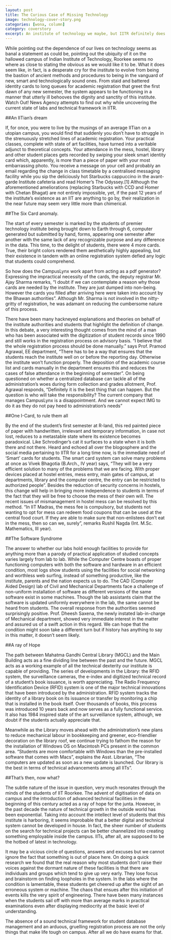 ```yaml
---
layout: post
title: The Curious Case of Missing Technology
image: technology-cover-story.png
categories: [wona, column]
category: coverstory
excerpt: An institute of technology we maybe, but IITR definitely does not use technology. WONA takes a look at the archaic methods that still exist on the campus. 
---
```


While pointing out the dependence of our lives on technology seems as banal a statement as could be, pointing out the ubiquity of it on the hallowed campus of Indian Institute of Technology, Roorkee seems no where as close to stating the obvious as we would like it to be. What it does seem like, in fact, is a desperate cry for the institute to evolve from being the bastion of ancient methods and procedures to being in the vanguard of new, smart and technologically sound ones. From staid and battered identity cards to long queues for academic registration that greet the first dawn of any new semester, the system appears to be functioning in a manner that utterly ill behooves the  dignity and sanctity of this institute. Watch Out! News Agency attempts to find out why while uncovering the current state of labs and technical framework in IITR.

##An IITian’s dream

If, for once, you were to live by the musings of an average IITian on a utopian campus, you would find that suddenly you don’t have to struggle in the strenuously stretched lines of academic registration. Your practical classes, complete with state of art facilities, have turned into a veritable adjunct to theoretical concepts. Your attendance in the mess, hostel, library and other student places gets recorded by swiping your sleek smart identity card which, apparently, is more than a piece of paper with your most embarrassing photo. You receive a message on your cell and probably an email regarding the change in class timetable by a centralised messaging facility while you sip the deliciously hot Starbucks cappuccino in the avant-garde Institute cafeteria and read Homer’s The Odyssey.[1]   Although the aforementioned ameliorations (replacing Starbucks with CCD and Homer with Chetan Bhagat) are not entirely impossible, yet, if the past 12 years of the institute’s existence as an IIT are anything to go by, their realization in the near future may seem very little more than chimerical.

##The Six Card anomaly.

The start of every semester is marked by the students of premier technology institute being brought down to Earth through 6, computer generated but submitted by hand, forms, appearing one semester after another with the same lack of any recognizable purpose and any difference in the data. This time, to the delight of students, there were 4 more cards. True, their bright colors rendered them aesthetically highly appealing, but their existence in tandem with an online registration system defied any logic that students could comprehend.

So how does the CampusLynx work apart from acting as a pdf generator? Expressing the impractical necessity of the cards, the deputy registrar Mr. Ajay Sharma remarks, “I doubt if we can contemplate a reason why those cards are needed by the institute. They are just dumped into non-being. However the cards you filled after arriving here were taken into account by the Bhawan authorities”. Although Mr. Sharma is not involved in the nitty-gritty of registration, he was adamant on reducing the cumbersome nature of this process.

There have been many hackneyed explanations and theories on behalf of the institute authorities and students that highlight the definition of change. In this debate, a very interesting thought comes from the mind of a man who has been associated with the digitization of student records since 1990 and still works in the registration process on advisory basis. “I believe that the whole registration process should be done manually.” says Prof. Pramod Agrawal, EE department, “There has to be a way that ensures that the students reach the institute well on or before the reporting day. Otherwise the institute won’t function properly. The deposition of the academic course list and cards manually in the department ensures this and reduces the cases of false attendance in the beginning of semester”.
On being questioned on whether a centralized database can  tackle all of the administration’s woes during form collection and grades allotment, Prof. Agrawal responds, “Definitely it is the best thing that can happen. But the question is who will take the responsibility? The current company that manages CampusLynx is a disappointment. And we cannot expect IMG to do it as they do not pay heed to administration’s needs”

##One I-Card, to rule them all

By the end of the student’s first semester at R-land, this red painted piece of paper with handwritten, irrelevant and temporary information, in case not lost, reduces to a metastable state where its existence becomes paradoxical. Like Schrodinger’s cat it surfaces to a state when it is both there and not there.
Heard and echoed all over the blogosphere and the social media pertaining to IITR for a long time now, is the immediate need of ‘Smart’ cards for students. The smart card system can solve many problems at once as Vivek Bhagotia (B.Arch., IV year) says, “They will be a very efficient solution to many of the problems that we are facing. With proper devices placed at hostel entries, mess entry, main gates of campus, at departments, library and the computer centre, the entry can be restricted to authorized people”. Besides the reduction of security concerns in hostels, this change will help in bringing more independence to students in terms of the fact that they will be free to choose the mess of their own will. The recent issues of mismanagement in hostel mess can be resolved by this method. “In IIT Madras, the mess fee is compulsory, but students not wanting to opt for mess can redeem food coupons that can be used at the central food court. If they are able to make sure that non-enlistees don’t eat in the mess, then so can we, surely”, remarks Rushil Nagda (Int. M.Sc. Mathematics, III year).


##The Software Syndrome

The answer to whether our labs hold enough facilities to provide for anything more than a parody of practical application of studied concepts varies largely from lab to lab. While the Computer Centre boasts of proper functioning computers with both the software and hardware in an efficient condition, most logs show students using the facilities for social networking and worthless web surfing, instead of something productive, like the institute, parents and the nation expects us to do. The CAD (Computer Aided Design) lab of Civil and Mechanical Departments face a challenge of non-uniform installation of software as different versions of the same software exist in some machines. Though the lab assistants claim that the software is updated uniformly everywhere in the lab, the same cannot be heard from students. The overall response from the authorities seemed surprisingly positive. Prof. Dheesh Saxena, the newly instated lab-in-charge of Mechanical department, showed very immediate interest in the matter and assured us of a swift action in this regard. We can hope that the condition might soon take a different turn but if history has anything to say in this matter, it doesn’t seem likely.

##A ray of Hope

The path between Mahatma Gandhi Central Library (MGCL) and the Main Building acts as a fine dividing line between the past and the future. MGCL acts as a working example of all the technical dexterity our institute is capable of providing. The series of developments in the Library: the RFID system, the surveillance cameras, the e-index and digitized technical record of a student’s book issuance, is worth appreciating.
The Radio Frequency Identification Device (RFID) system is one of the major technical innovations that have been introduced by the administration. RFID system tracks the identity of a library book on its issuance or transfer by monitoring a chip that is installed in the book itself. Over thousands of books, this process was introduced 10 years back and now serves as a fully functional service. It also has 1984 inspired state of the art surveillance system, although, we doubt if the students actually appreciate that.

Meanwhile as the Library moves ahead with the administration’s new plans to reduce mechanical labour in bookkeeping and greener, eco-friendlier decoration on the library roof, we continue trying to fathom the reason for the installation of Windows OS on Macintosh PCs present in the common area. “Students are more comfortable with Windows than the pre-installed software that comes with Macs”, explains the Asst. Librarian, “The computers are updated as soon as a new update is launched. Our library is the best in terms of technical advancements among all IITs”.

##That’s then, now what?

The subtle nature of the issue in question, very much resonates through the minds of the students of IIT Roorkee. The advent of digitisation of data on campus and the introduction of advanced technical facilities in the beginning of this century acted as a ray of hope for the junta. However, in the past decade the nature of technical growth in the outside world has been exponential. Taking into account the intellect level of students that this institute is harboring, it seems improbable that a better digital and technical system cannot be developed in house. In fact, the sheer number of students on the search for technical projects can be better channelized into creating something employable inside the campus. IITs, after all, are supposed to be the hotbed of latest in technology.

It may be a vicious circle of questions, answers and excuses but we cannot ignore the fact that something is out of place here. On doing a quick research we found that the real reason why most students don’t raise their voices against the dormant nature of these facilities is that there are individuals and groups which tend to give up very early. They lose focus and brainstorm on finding loopholes in the system. In the labs where the condition is lamentable, these students get cheered up after the sight of an erroneous system or machine. The chaos that ensues after this initiation of events kills the very spirit of engineering. There have been many instances when the students sail off with more than average marks in practical examinations even after displaying mediocrity at the basic level of understanding.

The absence of a sound technical framework for student database management and an arduous, gruelling registration process are not the only things that make life tough on campus. After all we do have exams for that.
 

